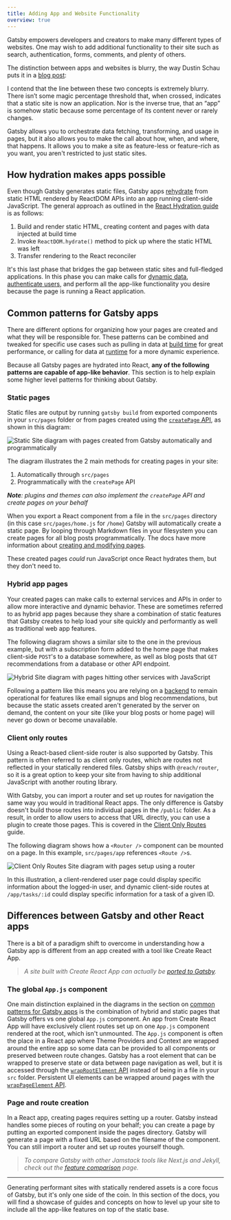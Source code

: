 ```yaml
---
title: Adding App and Website Functionality
overview: true
---
```


Gatsby empowers developers and creators to make many different types of websites. One may wish to add additional functionality to their site such as search, authentication, forms, comments, and plenty of others.

The distinction between apps and websites is blurry, the way Dustin Schau puts it in a [blog post](/blog/2018-10-15-beyond-static-intro/):

<Pullquote citation="Dustin Schau" narrow={true}>
  I contend that the line between these two concepts is extremely blurry. There
  isn’t some magic percentage threshold that, when crossed, indicates that a
  static site is now an application. Nor is the inverse true, that an “app” is
  somehow static because some percentage of its content never or rarely changes.
</Pullquote>

Gatsby allows you to orchestrate data fetching, transforming, and usage in pages, but it also allows you to make the call about how, when, and where, that happens. It allows you to make a site as feature-less or feature-rich as you want, you aren't restricted to just static sites.

## How hydration makes apps possible

Even though Gatsby generates static files, Gatsby apps [rehydrate](/docs/glossary#hydration) from static HTML rendered by ReactDOM APIs into an app running client-side JavaScript. The general approach as outlined in the [React Hydration guide](/docs/react-hydration) is as follows:

1. Build and render static HTML, creating content and pages with data injected at build time
2. Invoke `ReactDOM.hydrate()` method to pick up where the static HTML was left
3. Transfer rendering to the React reconciler

It's this last phase that bridges the gap between static sites and full-fledged applications. In this phase you can make calls for [dynamic data](/docs/client-data-fetching/), [authenticate users](/docs/building-a-site-with-authentication/), and perform all the app-like functionality you desire because the page is running a React application.

## Common patterns for Gatsby apps

There are different options for organizing how your pages are created and what they will be responsible for. These patterns can be combined and tweaked for specific use cases such as pulling in data at [build time](/docs/glossary#build) for great performance, or calling for data at [runtime](/docs/glossary#runtime) for a more dynamic experience.

Because all Gatsby pages are hydrated into React, **any of the following patterns are capable of app-like behavior**. This section is to help explain some higher level patterns for thinking about Gatsby.

### Static pages

Static files are output by running `gatsby build` from exported components in your `src/pages` folder or from pages created using the [`createPage` API](/docs/node-apis/#createPages), as shown in this diagram:

![Static Site diagram with pages created from Gatsby automatically and programmatically](./images/simple-static-site.png)

The diagram illustrates the 2 main methods for creating pages in your site:

1. Automatically through `src/pages`
2. Programmatically with the `createPage` API

_**Note**: plugins and themes can also implement the `createPage` API and create pages on your behalf_

When you export a React component from a file in the `src/pages` directory (in this case `src/pages/home.js` for `/home`) Gatsby will automatically create a static page. By looping through Markdown files in your filesystem you can create pages for all blog posts programmatically. The docs have more information about [creating and modifying pages](/docs/creating-and-modifying-pages/).

These created pages _could_ run JavaScript once React hydrates them, but they don't need to.

### Hybrid app pages

Your created pages can make calls to external services and APIs in order to allow more interactive and dynamic behavior. These are sometimes referred to as hybrid app pages because they share a combination of static features that Gatsby creates to help load your site quickly and performantly as well as traditional web app features.

The following diagram shows a similar site to the one in the previous example, but with a subscription form added to the home page that makes client-side `POST`'s to a database somewhere, as well as blog posts that `GET` recommendations from a database or other API endpoint.

![Hybrid Site diagram with pages hitting other services with JavaScript](./images/simple-hybrid-site.png)

Following a pattern like this means you are relying on a [backend](/docs/glossary#backend) to remain operational for features like email signups and blog recommendations, but because the static assets created aren't generated by the server on demand, the content on your site (like your blog posts or home page) will never go down or become unavailable.

### Client only routes

Using a React-based client-side router is also supported by Gatsby. This pattern is often referred to as client only routes, which are routes not reflected in your statically rendered files. Gatsby ships with `@reach/router`, so it is a great option to keep your site from having to ship additional JavaScript with another routing library.

With Gatsby, you can import a router and set up routes for navigation the same way you would in traditional React apps. The only difference is Gatsby doesn't build those routes into individual pages in the `/public` folder. As a result, in order to allow users to access that URL directly, you can use a plugin to create those pages. This is covered in the [Client Only Routes](/docs/client-only-routes-and-user-authentication/) guide.

The following diagram shows how a `<Router />` component can be mounted on a page. In this example, `src/pages/app` references `<Route />`s.

![Client Only Routes Site diagram with pages setup using a router](./images/simple-client-only-routes.png)

In this illustration, a client-rendered user page could display specific information about the logged-in user, and dynamic client-side routes at `/app/tasks/:id` could display specific information for a task of a given ID.

## Differences between Gatsby and other React apps

There is a bit of a paradigm shift to overcome in understanding how a Gatsby app is different from an app created with a tool like Create React App.

> _A site built with Create React App can actually be [ported to Gatsby](/docs/porting-from-create-react-app-to-gatsby/)._

### The global `App.js` component

One main distinction explained in the diagrams in the section on [common patterns for Gatsby apps](#common-patterns-for-gatsby-apps) is the combination of hybrid and static pages that Gatsby offers vs one global `App.js` component. An app from Create React App will have exclusively client routes set up on one `App.js` component rendered at the root, which isn't unmounted. The `App.js` component is often the place in a React app where Theme Providers and Context are wrapped around the entire app so some data can be provided to all components or preserved between route changes. Gatsby has a root element that can be wrapped to preserve state or data between page navigation as well, but it is accessed through the [`wrapRootElement` API](/docs/browser-apis/#wrapRootElement) instead of being in a file in your `src` folder. Persistent UI elements can be wrapped around pages with the [`wrapPageElement` API](/docs/browser-apis/#wrapPageElement).

### Page and route creation

In a React app, creating pages requires setting up a router. Gatsby instead handles some pieces of routing on your behalf; you can create a page by putting an exported component inside the pages directory. Gatsby will generate a page with a fixed URL based on the filename of the component. You can still import a router and set up routes yourself though.

> _To compare Gatsby with other Jamstack tools like Next.js and Jekyll, check out the [feature comparison](/features/jamstack/) page._

- - -

Generating performant sites with statically rendered assets is a core focus of Gatsby, but it's only one side of the coin. In this section of the docs, you will find a showcase of guides and concepts on how to level up your site to include all the app-like features on top of the static base.

<GuideList slug={props.slug} />
